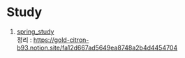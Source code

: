 # Study

1. [spring_study](/spring_study)<br>
    정리 : https://gold-citron-b93.notion.site/fa12d667ad5649ea8748a2b4d4454704